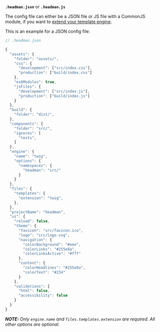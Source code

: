 **`.headman.json`** or **`.headman.js`**

The config file can either be a JSON file or JS file with a CommonJS module, if you want to [extend your template engine](/configuration/extending-template-engine).

This is an example for a JSON config file:

```javascript
// .headman.json

{
  "assets": {
    "folder": "assets/",
    "css": {
      "development": ["src/index.css"],
      "production": ["build/index.css"]
    },
    "es6Modules": true,
    "jsFiles": {
      "development": ["src/index.js"],
      "production": ["build/index.js"]
    }
  },
  "build": {
    "folder": "dist/",
  },
  "components": {
    "folder": "src/",
    "ignores": [
      "tests",
    ]
  },
  "engine": {
    "name": "twig",
    "options": {
      "namespaces": {
        "headman": "src/"
      }
    }
  },
  "files": {
    "templates": {
      "extension": "twig",
    },
  },
  "projectName": "headman",
  "ui": {
    "reload": false,
    "theme": {
      "favicon": "src/favicon.ico",
      "logo": "src/logo.svg",
      "navigation": {
        "colorBackground": "#eee",
        "colorLinks": "#255e8a",
        "colorLinksActive": "#fff"
      },
      "content": {
        "colorHeadlines": "#255e8a",
        "colorText": "#234"
      }
    },
    "validations": {
      "html": false,
      "accessibility": false
    }
  }
}
```

_**NOTE:** Only `engine.name` and `files.templates.extension` are required. All other options are optional._
